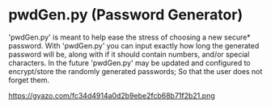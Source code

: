 # pwdGen.py (Password Generator)
'pwdGen.py' is meant to help ease the stress of choosing a new secure* password. With 'pwdGen.py' you can input
exactly how long the generated password will be, along with if it should contain numbers, and/or special characters. In the
future 'pwdGen.py' may be updated and configured to encrypt/store the randomly generated passwords; So that the user
does not forget them.

https://gyazo.com/fc34d4914a0d2b9ebe2fcb68b71f2b21.png
